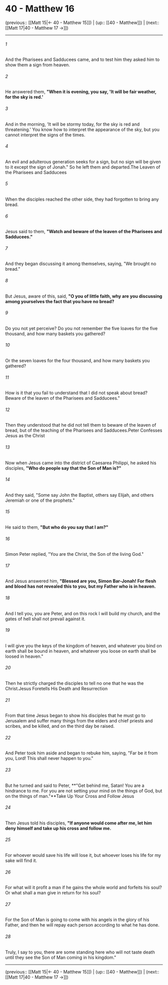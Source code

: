 # 40 - Matthew 16

(previous:: [[Matt 15|← 40 - Matthew 15]]) | (up:: [[40 - Matthew]]) | (next:: [[Matt 17|40 - Matthew 17 →]])

***


###### 1 
And the Pharisees and Sadducees came, and to test him they asked him to show them a sign from heaven. 

###### 2 
He answered them, **"When it is evening, you say, 'It will be fair weather, for the sky is red.'** 

###### 3 
And in the morning, 'It will be stormy today, for the sky is red and threatening.' You know how to interpret the appearance of the sky, but you cannot interpret the signs of the times. 

###### 4 
An evil and adulterous generation seeks for a sign, but no sign will be given to it except the sign of Jonah." So he left them and departed.The Leaven of the Pharisees and Sadducees 

###### 5 
When the disciples reached the other side, they had forgotten to bring any bread. 

###### 6 
Jesus said to them, **"Watch and beware of the leaven of the Pharisees and Sadducees."** 

###### 7 
And they began discussing it among themselves, saying, "We brought no bread." 

###### 8 
But Jesus, aware of this, said, **"O you of little faith, why are you discussing among yourselves the fact that you have no bread?** 

###### 9 
Do you not yet perceive? Do you not remember the five loaves for the five thousand, and how many baskets you gathered? 

###### 10 
Or the seven loaves for the four thousand, and how many baskets you gathered? 

###### 11 
How is it that you fail to understand that I did not speak about bread? Beware of the leaven of the Pharisees and Sadducees." 

###### 12 
Then they understood that he did not tell them to beware of the leaven of bread, but of the teaching of the Pharisees and Sadducees.Peter Confesses Jesus as the Christ 

###### 13 
Now when Jesus came into the district of Caesarea Philippi, he asked his disciples, **"Who do people say that the Son of Man is?"** 

###### 14 
And they said, "Some say John the Baptist, others say Elijah, and others Jeremiah or one of the prophets." 

###### 15 
He said to them, **"But who do you say that I am?"** 

###### 16 
Simon Peter replied, "You are the Christ, the Son of the living God." 

###### 17 
And Jesus answered him, **"Blessed are you, Simon Bar-Jonah! For flesh and blood has not revealed this to you, but my Father who is in heaven.** 

###### 18 
And I tell you, you are Peter, and on this rock I will build my church, and the gates of hell shall not prevail against it. 

###### 19 
I will give you the keys of the kingdom of heaven, and whatever you bind on earth shall be bound in heaven, and whatever you loose on earth shall be loosed in heaven." 

###### 20 
Then he strictly charged the disciples to tell no one that he was the Christ.Jesus Foretells His Death and Resurrection 

###### 21 
From that time Jesus began to show his disciples that he must go to Jerusalem and suffer many things from the elders and chief priests and scribes, and be killed, and on the third day be raised. 

###### 22 
And Peter took him aside and began to rebuke him, saying, "Far be it from you, Lord! This shall never happen to you." 

###### 23 
But he turned and said to Peter, **"Get behind me, Satan! You are a hindrance to me. For you are not setting your mind on the things of God, but on the things of man."**Take Up Your Cross and Follow Jesus 

###### 24 
Then Jesus told his disciples, **"If anyone would come after me, let him deny himself and take up his cross and follow me.** 

###### 25 
For whoever would save his life will lose it, but whoever loses his life for my sake will find it. 

###### 26 
For what will it profit a man if he gains the whole world and forfeits his soul? Or what shall a man give in return for his soul? 

###### 27 
For the Son of Man is going to come with his angels in the glory of his Father, and then he will repay each person according to what he has done. 

###### 28 
Truly, I say to you, there are some standing here who will not taste death until they see the Son of Man coming in his kingdom."

***

(previous:: [[Matt 15|← 40 - Matthew 15]]) | (up:: [[40 - Matthew]]) | (next:: [[Matt 17|40 - Matthew 17 →]])
